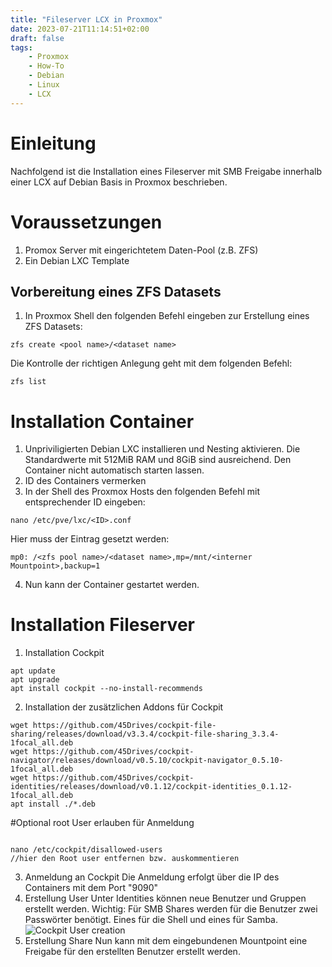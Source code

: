 ```yaml
---
title: "Fileserver LCX in Proxmox"
date: 2023-07-21T11:14:51+02:00
draft: false  
tags: 
    - Proxmox
    - How-To
    - Debian
    - Linux
    - LCX
---
```

# Einleitung
Nachfolgend ist die Installation eines Fileserver mit SMB Freigabe innerhalb einer LCX auf Debian Basis in Proxmox beschrieben.

# Voraussetzungen
1. Promox Server mit eingerichtetem Daten-Pool (z.B. ZFS)
2. Ein Debian LXC Template

## Vorbereitung eines ZFS Datasets
1. In Proxmox Shell den folgenden Befehl eingeben zur Erstellung eines ZFS Datasets:
```
zfs create <pool name>/<dataset name>

```
Die Kontrolle der richtigen Anlegung geht mit dem folgenden Befehl:
```
zfs list

```
# Installation Container
1. Unpriviligierten Debian LXC installieren und Nesting aktivieren. Die Standardwerte mit  512MiB RAM und 8GiB sind ausreichend. Den Container nicht automatisch starten lassen.
2. ID des Containers vermerken
3. In der Shell des Proxmox Hosts den folgenden Befehl mit entsprechender ID eingeben:
```
nano /etc/pve/lxc/<ID>.conf

```
Hier muss der Eintrag gesetzt werden:
```
mp0: /<zfs pool name>/<dataset name>,mp=/mnt/<interner Mountpoint>,backup=1

```
4. Nun kann der Container gestartet werden.

# Installation Fileserver
1. Installation Cockpit
```
apt update
apt upgrade
apt install cockpit --no-install-recommends

```
2. Installation der zusätzlichen Addons für Cockpit
```
wget https://github.com/45Drives/cockpit-file-sharing/releases/download/v3.3.4/cockpit-file-sharing_3.3.4-1focal_all.deb
wget https://github.com/45Drives/cockpit-navigator/releases/download/v0.5.10/cockpit-navigator_0.5.10-1focal_all.deb
wget https://github.com/45Drives/cockpit-identities/releases/download/v0.1.12/cockpit-identities_0.1.12-1focal_all.deb
apt install ./*.deb
```
#Optional root User erlauben für Anmeldung
```

nano /etc/cockpit/disallowed-users
//hier den Root user entfernen bzw. auskommentieren
```
3. Anmeldung an Cockpit
Die Anmeldung erfolgt über die IP des Containers mit dem Port "9090"
4. Erstellung User
Unter Identities können neue Benutzer und Gruppen erstellt werden. Wichtig: Für SMB Shares werden für die Benutzer zwei Passwörter benötigt. Eines für die Shell und eines für Samba.
![Cockpit User creation](/images/cockpit-user-creation.png)
5. Erstellung Share
Nun kann mit dem eingebundenen Mountpoint eine Freigabe für den erstellten Benutzer erstellt werden.
